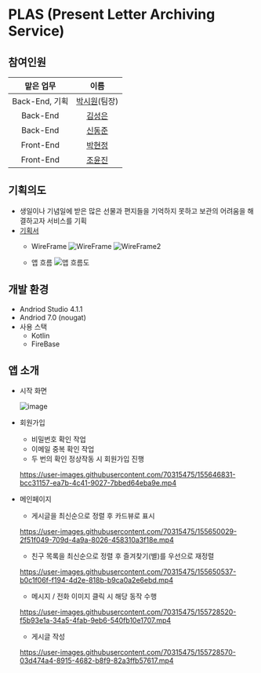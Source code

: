 PLAS (Present Letter Archiving Service)
===================
## 참여인원
|맡은 업무|이름|
|:------:|:---:|
|Back-End, 기획|[박시원](https://github.com/tldnjs324)(팀장)|
|Back-End|[김성은](https://github.com/EUNA-319)|
|Back-End|[신동준](https://github.com/dongjun0128)|
|Front-End|[박현정](https://github.com/hyeonjeongs)|
|Front-End|[조윤진](https://github.com/cyjadela)|

## 기획의도
- 생일이나 기념일에 받은 많은 선물과 편지들을 기억하지 못하고 보관의 어려움을 해결하고자 서비스를 기획
- [기획서](https://github.com/tldnjs324/S2_Archiving/blob/master/Project%20Proposal/%EA%B8%B0%ED%9A%8D%EC%84%9C_s2archiving_0.2.pdf)
  - WireFrame
 ![WireFrame](https://user-images.githubusercontent.com/70315475/155646426-ae64e42e-ff9e-4b63-bf16-42dd93fbdf42.jpg)
 ![WireFrame2](https://user-images.githubusercontent.com/70315475/155646595-7be6599d-4669-4725-8afb-acc105377ef5.jpg)

  - 앱 흐름
  ![앱 흐름도](https://user-images.githubusercontent.com/70315475/155649432-c0f88bb5-8f93-4c21-8e65-92d7e0211258.jpg)


## 개발 환경
- Andriod Studio 4.1.1
- Andriod 7.0 (nougat)
- 사용 스택
  - Kotlin
  - FireBase

## 앱 소개
- 시작 화면

  ![image](https://user-images.githubusercontent.com/70315475/155643428-8faba328-cb43-4add-aaf4-73b2017d623e.png)

- 회원가입
  - 비밀번호 확인 작업
  - 이메일 중복 확인 작업
  - 두 번의 확인 정상작동 시 회원가입 진행
  
  https://user-images.githubusercontent.com/70315475/155646831-bcc31157-ea7b-4c41-9027-7bbed64eba9e.mp4
  
 - 메인페이지
    - 게시글을 최신순으로 정렬 후 카드뷰로 표시

    https://user-images.githubusercontent.com/70315475/155650029-2f51f049-709d-4a9a-8026-458310a3f18e.mp4
    
    - 친구 목록을 최신순으로 정렬 후 즐겨찾기(별)를 우선으로 재정렬
    
    https://user-images.githubusercontent.com/70315475/155650537-b0c1f06f-f194-4d2e-818b-b9ca0a2e6ebd.mp4
    
    - 메시지 / 전화 이미지 클릭 시 해당 동작 수행

    https://user-images.githubusercontent.com/70315475/155728520-f5b93e1a-34a5-4fab-9eb6-540fb10e1707.mp4
    
    - 게시글 작성

    https://user-images.githubusercontent.com/70315475/155728570-03d474a4-8915-4682-b8f9-82a3ffb57617.mp4


    
    










